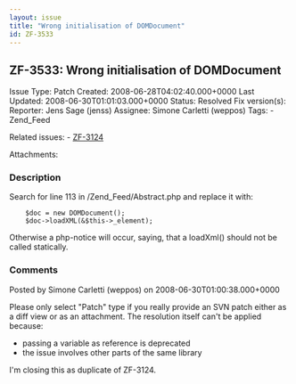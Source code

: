 ```yaml
---
layout: issue
title: "Wrong initialisation of DOMDocument"
id: ZF-3533
---
```


ZF-3533: Wrong initialisation of DOMDocument
--------------------------------------------

 Issue Type: Patch Created: 2008-06-28T04:02:40.000+0000 Last Updated: 2008-06-30T01:01:03.000+0000 Status: Resolved Fix version(s): 
 Reporter:  Jens Sage (jenss)  Assignee:  Simone Carletti (weppos)  Tags: - Zend\_Feed
 
 Related issues: - [ZF-3124](/issues/browse/ZF-3124)
 
 Attachments: 
### Description

Search for line 113 in /Zend\_Feed/Abstract.php and replace it with:

 
        $doc = new DOMDocument();
        $doc->loadXML(&$this->_element);


Otherwise a php-notice will occur, saying, that a loadXml() should not be called statically.

 

 

### Comments

Posted by Simone Carletti (weppos) on 2008-06-30T01:00:38.000+0000

Please only select "Patch" type if you really provide an SVN patch either as a diff view or as an attachment. The resolution itself can't be applied because:

- passing a variable as reference is deprecated
- the issue involves other parts of the same library

I'm closing this as duplicate of ZF-3124.

 

 